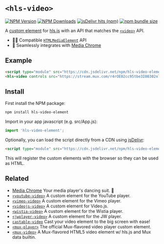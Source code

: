 # `<hls-video>`

[![NPM Version](https://img.shields.io/npm/v/hls-video-element?style=flat-square&color=informational)](https://www.npmjs.com/package/hls-video-element) 
[![NPM Downloads](https://img.shields.io/npm/dm/hls-video-element?style=flat-square&color=informational&label=npm)](https://www.npmjs.com/package/hls-video-element) 
[![jsDelivr hits (npm)](https://img.shields.io/jsdelivr/npm/hm/hls-video-element?style=flat-square&color=%23FF5627)](https://www.jsdelivr.com/package/npm/hls-video-element)
[![npm bundle size](https://img.shields.io/bundlephobia/minzip/hls-video-element?style=flat-square&color=success&label=gzip)](https://bundlephobia.com/result?p=hls-video-element) 

A [custom element](https://developer.mozilla.org/en-US/docs/Web/Web_Components/Using_custom_elements) 
for [hls.js](https://github.com/video-dev/hls.js) with an API that matches the 
[`<video>`](https://developer.mozilla.org/en-US/docs/Web/HTML/Element/video) API.

- 🏄‍♂️ Compatible [`HTMLMediaElement`](https://developer.mozilla.org/en-US/docs/Web/API/HTMLMediaElement) API
- 🕺 Seamlessly integrates with [Media Chrome](https://github.com/muxinc/media-chrome)

## Example

<!-- prettier-ignore -->
```html
<script type="module" src="https://cdn.jsdelivr.net/npm/hls-video-element@1.1/+esm"></script>
<hls-video controls src="https://stream.mux.com/r4rOE02cc95tbe3I00302nlrHfT023Q3IedFJW029w018KxZA.m3u8"></hls-video>
```

## Install

First install the NPM package:

```bash
npm install hls-video-element
```

Import in your app javascript (e.g. src/App.js):

```js
import 'hls-video-element';
```

Optionally, you can load the script directly from a CDN using [jsDelivr](https://www.jsdelivr.com/):

<!-- prettier-ignore -->
```html
<script type="module" src="https://cdn.jsdelivr.net/npm/hls-video-element@1.1/+esm"></script>
```

This will register the custom elements with the browser so they can be used as HTML.

## Related

- [Media Chrome](https://github.com/muxinc/media-chrome) Your media player's dancing suit. 🕺
- [`<youtube-video>`](https://github.com/muxinc/media-elements/tree/main/packages/youtube-video-element) A custom element for the YouTube player.
- [`<vimeo-video>`](https://github.com/muxinc/media-elements/tree/main/packages/vimeo-video-element) A custom element for the Vimeo player.
- [`<videojs-video>`](https://github.com/muxinc/media-elements/tree/main/packages/videojs-video-element) A custom element for Video.js.
- [`<wistia-video>`](https://github.com/muxinc/media-elements/tree/main/packages/wistia-video-element) A custom element for the Wistia player.
- [`<jwplayer-video>`](https://github.com/muxinc/media-elements/tree/main/packages/jwplayer-video-element) A custom element for the JW player.
- [`castable-video`](https://github.com/muxinc/media-elements/tree/main/packages/castable-video) Cast your video element to the big screen with ease!
- [`<mux-player>`](https://github.com/muxinc/elements/tree/main/packages/mux-player) The official Mux-flavored video player custom element.
- [`<mux-video>`](https://github.com/muxinc/elements/tree/main/packages/mux-video) A Mux-flavored HTML5 video element w/ hls.js and Mux data builtin.
